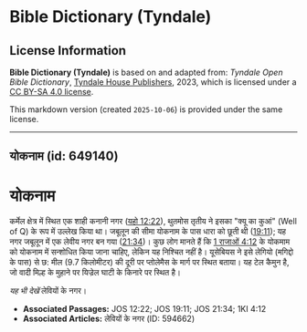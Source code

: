 # Bible Dictionary (Tyndale)

## License Information

**Bible Dictionary (Tyndale)** is based on and adapted from: _Tyndale Open Bible Dictionary_, [Tyndale House Publishers](https://tyndaleopenresources.com/), 2023, which is licensed under a [CC BY-SA 4.0 license](https://creativecommons.org/licenses/by-sa/4.0/legalcode.en).

This markdown version (created `2025-10-06`) is provided under the same license.



--------------------------------

## योकनाम (id: 649140)

योकनाम
======

कर्मेल क्षेत्र में स्थित एक शाही कनानी नगर ([यहो 12:22](https://ref.ly/Josh12:22)), थुतमोस तृतीय ने इसका "क्यू का कुआं" (Well of Q) के रूप में उल्लेख किया था। जबूलून की सीमा योकनाम के पास धारा को छूती थी ([19:11](https://ref.ly/Josh19:11)); यह नगर जबूलून में एक लेवीय नगर बन गया ([21:34](https://ref.ly/Josh21:34))। कुछ लोग मानते हैं कि [1 राजाओं 4:12](https://ref.ly/1Kgs4:12) के योकमाम को योकनाम में सन्शोधित किया जाना चाहिए, लेकिन यह निश्चित नहीं है। यूसेबियस ने इसे लेगियो (मगिद्दो के पास) से छ: मील (9\.7 किलोमीटर) की दूरी पर प्तोलेमैस के मार्ग पर स्थित बताया। यह टेल कैमुन है, जो वादी मिल्ह के मुहाने पर यिज्रेल घाटी के किनारे पर स्थित है।

*यह भी देखें*  लेवियों के नगर।

* **Associated Passages:** JOS 12:22; JOS 19:11; JOS 21:34; 1KI 4:12
* **Associated Articles:** लेवियों के नगर (ID: 594662)

